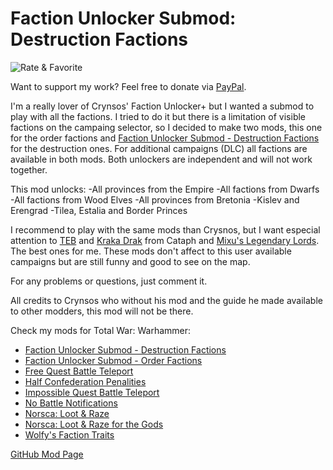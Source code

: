 # Faction Unlocker Submod: Destruction Factions

![Rate & Favorite](https://i.imgur.com/fVVaDCS.gif)

Want to support my work? Feel free to donate via
[PayPal](paypal.me/echaravolar).

I'm a really lover of Crynsos' Faction Unlocker+ but I wanted a submod to play
with all the factions. I tried to do it but there is a limitation of visible
factions on the campaing selector, so I decided to make two mods, this one for
the order factions and [Faction Unlocker Submod - Destruction Factions](http://steamcommunity.com/sharedfiles/filedetails/?id=1105739137) for the
destruction ones. For additional campaigns (DLC) all factions are available in
both mods. Both unlockers are independent and will not work together.

This mod unlocks:
-All provinces from the Empire
-All factions from Dwarfs
-All factions from Wood Elves
-All provinces from Bretonia
-Kislev and Erengrad
-Tilea, Estalia and Border Princes

I recommend to play with the same mods than Crysnos, but I want especial
attention to [TEB](https://steamcommunity.com/sharedfiles/filedetails/?id=708051537)
and [Kraka Drak](https://steamcommunity.com/sharedfiles/filedetails/?id=765204760)
from Cataph and [Mixu's Legendary Lords](https://steamcommunity.com/sharedfiles/filedetails/?id=904487915).
The best ones for me. These mods don't affect to this user available campaigns
but are still funny and good to see on the map.

For any problems or questions, just comment it.

All credits to Crynsos who without his mod and the guide he made available to
other modders, this mod will not be there.

Check my mods for Total War: Warhammer:

* [Faction Unlocker Submod - Destruction Factions](http://steamcommunity.com/sharedfiles/filedetails/?id=1105739137)
* [Faction Unlocker Submod - Order Factions](http://steamcommunity.com/sharedfiles/filedetails/?id=1105739425)
* [Free Quest Battle Teleport](http://steamcommunity.com/sharedfiles/filedetails/?id=1118166368)
* [Half Confederation Penalities](http://steamcommunity.com/sharedfiles/filedetails/?id=1132916263)
* [Impossible Quest Battle Teleport](https://steamcommunity.com/sharedfiles/filedetails/?id=1118164395)
* [No Battle Notifications](http://steamcommunity.com/sharedfiles/filedetails/?id=1132916287)
* [Norsca: Loot & Raze](https://steamcommunity.com/sharedfiles/filedetails/?id=1118362434)
* [Norsca: Loot & Raze for the Gods](https://steamcommunity.com/sharedfiles/filedetails/?id=1118471309)
* [Wolfy's Faction Traits](http://steamcommunity.com/sharedfiles/filedetails/?id=1107494226)

[GitHub Mod Page](https://github.com/msolefonte/tww-mods-collection/mods/norsca-loot-and-raze)
